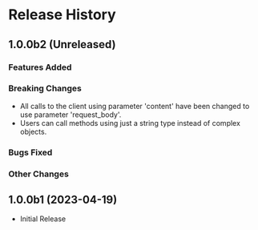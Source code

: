 # Release History

## 1.0.0b2 (Unreleased)

### Features Added

### Breaking Changes

  - All calls to the client using parameter 'content' have been changed to use parameter 'request_body'.
  - Users can call methods using just a string type instead of complex objects.

### Bugs Fixed

### Other Changes

## 1.0.0b1 (2023-04-19)

  - Initial Release
